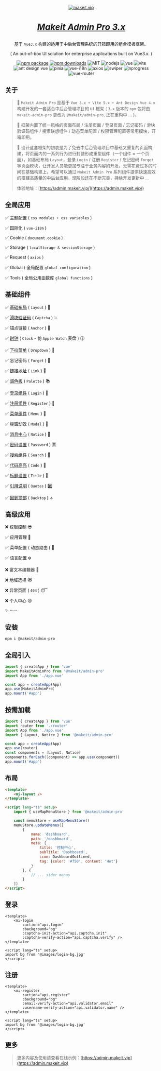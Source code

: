 <div align="center">

[![makeit.vip](https://file.makeit.vip/MIITVIP/M00/00/00/K4vDRGPcbmmAG8_sAAAtlj6Tt_s562.png "makeit.vip")](https://admin.makeit.vip)

</div>

<h1 align="center">

[*Makeit Admin Pro 3.x*](https://admin.makeit.vip)

</h1>

<div align="center">

<p align="center">

<div>

基于 `Vue3.x` 构建的适用于中后台管理系统的开箱即用的组合模板框架。

</div>
<div>

( An out-of-box UI solution for enterprise applications built on Vue3.x. )

</div>

</p>

[![npm package](https://img.shields.io/npm/v/makeit-admin-pro.svg?style=flat-square)](https://www.npmjs.com/package/makeit-admin-pro)
[![npm downloads](http://img.shields.io/npm/dm/makeit-admin-pro.svg?style=flat-square)](http://www.npmtrends.com/makeit-admin-pro)
![MIT](https://img.shields.io/badge/license-MIT-ff69b4.svg)
![nodejs](https://img.shields.io/badge/nodejs-18.18.2-red.svg)
![vue](https://img.shields.io/badge/vue-3.4.7-green.svg)
![vite](https://img.shields.io/badge/vite-5.0.10-yellow.svg)
![ant design vue](https://img.shields.io/badge/ant%20design%20vue-4.1.2-blueviolet.svg)
![pinia](https://img.shields.io/badge/pinia-2.1.7-informational.svg)
![vue-i18n](https://img.shields.io/badge/vue%20i18n-9.8.0-default.svg)
![axios](https://img.shields.io/badge/axios-1.6.2-red.svg)
![swiper](https://img.shields.io/badge/swiper-11.0.5-green.svg)
![nprogress](https://img.shields.io/badge/nprogress-0.2.0-yellow.svg)
![vue-router](https://img.shields.io/badge/vue%20router-4.2.5-blueviolet.svg)

</div>

## 关于

> :triangular_flag_on_post: `Makeit Admin Pro` 是基于 `Vue 3.x + Vite 5.x + Ant Design Vue 4.x` 构建开发的一套适合中后台管理项目的 `UI` 框架 ( `3.x` 版本的 `npm` 包将由 `makeit-admin-pro` 更改为 `@makeit/admin-pro`, 正在重构中 ... )。
> >
> :beginner: 框架内置了统一风格的页面布局 / 注册页面 / 登录页面 / 忘记密码 / 滑块验证码组件 / 搜索联想组件 / 动态菜单配置 / 权限管理配置等常用模块，开箱即用。
> >
> :lollipop: 设计这套框架的初衷是为了免去中后台管理项目中基础又重复的页面构建，将页面内的一系列行为进行封装形成重型组件（一个组件 ≈ 一个页面），如基础布局 `Layout`，登录 `Login` / 注册 `Register` / 忘记密码 `Forget` 等页面模块，让开发人员能更加专注于业务内容的开发，无需花费过多的时间在基础构建上，希望可以通过 `Makeit Admin Pro` 系列组件提供快速高效的搭建高质量的中后台应用，现阶段还在不断完善，持续开发更新中 ...
> >
> 体验地址：[https://admin.makeit.vip/](https://admin.makeit.vip/)

## 全局应用

:white_check_mark: 主题配置 ( `css modules + css variables` )

:white_check_mark: 国际化 ( `vue-i18n` )

:white_check_mark: Cookie ( `document.cookie` )

:white_check_mark: Storage ( `localStorage & sessionStorage` )

:white_check_mark: Request ( `axios` )

:white_check_mark: Global ( 全局配置 `global configuration` )

:white_check_mark: Tools ( 全局公用函数库 `global functions` )

## 基础组件

:white_check_mark: [基础布局](./src/components/layout/README.md) ( `Layout` ) :sparkling_heart:

:white_check_mark: [滑块验证码](./src/components/captcha/README.md) ( `Captcha` ) :collision:

:white_check_mark: 锚点链接 ( `Anchor` ) :balloon:

:white_check_mark: [时钟](./src/components/clock/README.md) ( `Clock` - 仿 `Apple Watch` 表盘 ) :clock130:

:white_check_mark: [下拉菜单](./src/components/dropdown/README.md) ( `Dropdown` ) :palm_tree:

:white_check_mark: 忘记密码 ( `Forget` ) :hammer:

:white_check_mark: [链接地址](./src/components/link/README.md) ( `Link` ) :guitar:

:white_check_mark: [调色板](./src/components/palette/README.md) ( `Palette` ) :books:

:white_check_mark: [登录组件](./src/components/login/README.md) ( `Login` ) :cherries:

:white_check_mark: [注册组件](./src/components/register/README.md) ( `Register` ) :european_castle:

:white_check_mark: [菜单组件](./src/components/menu/README.md) ( `Menu` ) :rocket:

:white_check_mark: [弹窗动效](./src/components/modal/README.md) ( `Modal` ) :traffic_light:

:white_check_mark: [消息中心](./src/components/notice/README.md) ( `Notice` ) :round_pushpin:

:white_check_mark: [密码设置](./src/components/password/README.md) ( `Password` ) :u7981:

:white_check_mark: [搜索组件](./src/components/search/README.md) ( `Search` ) :bookmark_tabs:

:white_check_mark: [代码高亮](./src/components/code/README.md) ( `Code` ) :flight_arrival:

:white_check_mark: [标题设置](./src/components/title/README.md) ( `Title` ) :palm_tree:

:white_check_mark: [引用说明](./src/components/quote/README.md) ( `Quotes` ) :hash:

:white_check_mark: [回到顶部](./src/components/backtop/README.md) ( `Backtop` ) :top:

## 高级应用

:x: 权限控制 :sunglasses:

:white_check_mark: 应用管理 :rose:

:white_check_mark: 菜单配置 ( 动态路由 ) :triangular_flag_on_post:

:white_check_mark: 语言配置 :snowflake:

:x: 富文本编辑器 :ocean:

:x: 地域选择 :heart_eyes_cat:

:x: 异常页面 ( `404` ) :sleeping:

:x: 个人中心 :heart_eyes:

:sparkles: ······

## 安装

```bash
npm i @makeit/admin-pro
```

## 全局引入

```ts
import { createApp } from 'vue'
import MakeitAdminPro from '@makeit/admin-pro'
import App from './app.vue'

const app = createApp(App)
app.use(MakeitAdminPro)
app.mount('#app')
```

## 按需加载

```ts
import { createApp } from 'vue'
import router from './router'
import App from './app.vue'
import { Layout, Notice } from '@makeit/admin-pro'

const app = createApp(App)
app.use(router)
const components = [Layout, Notice]
components.forEach((component) => app.use(component))
app.mount('#app')
```

## 布局

```html
<template>
    <mi-layout />
</template>

<script lang="ts" setup>
    import { useMapMenuStore } from '@makeit/admin-pro'

    const menuStore = useMapMenuStore()
    menuStore.updateMenus([
        {
            name: 'dashboard',
            path: '/dashboard',
            meta: {
                title: '控制中心',
                subTitle: 'Dashboard',
                icon: DashboardOutlined,
                tag: {color: '#f50', content: 'Hot'}
            }
        }, {
            // ... sider menus
        }
    ])
</script>
```

## 登录

```vue
<template>
    <mi-login
        :action="api.login"
        :background="bg"
        :captcha-init-action="api.captcha.init"
        :captcha-verify-action="api.captcha.verify" />
</template>

<script lang="ts" setup>
import bg from '@images/login-bg.jpg'
</script>
```

## 注册

```vue
<template>
    <mi-register
        :action="api.register"
        :background="bg"
        :email-verify-action="api.validator.email"
        :username-verify-action="api.validator.name" />
</template>

<script lang="ts" setup>
import bg from '@images/login-bg.jpg'
</script>
```

## 更多

> 更多内容及使用请查看在线示例：[https://admin.makeit.vip](https://admin.makeit.vip)
